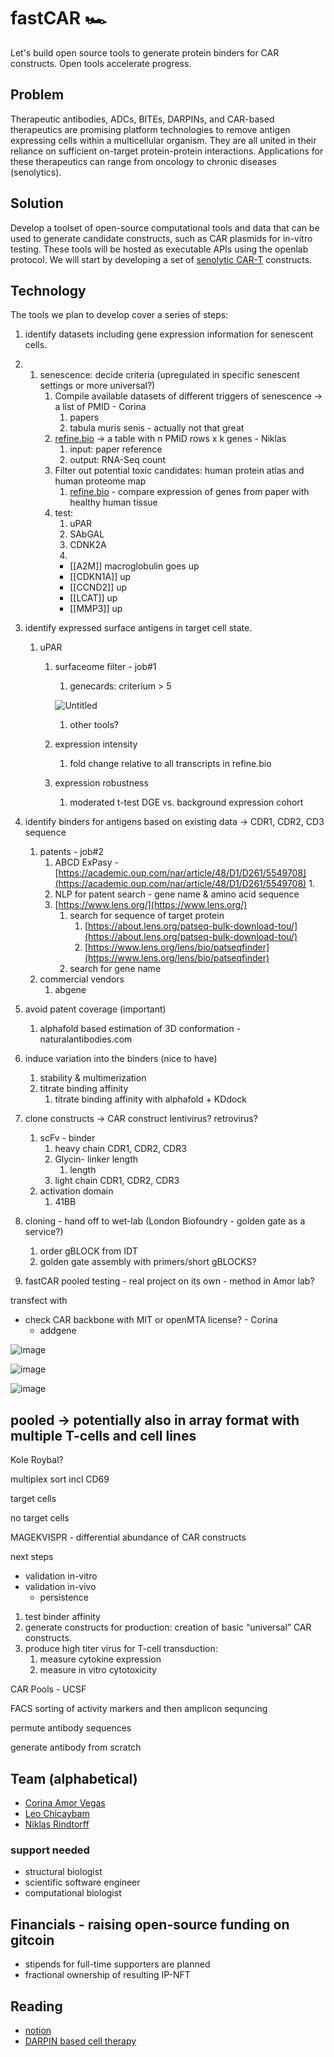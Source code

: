 # fastCAR 🏎️ 
Let's build open source tools to generate protein binders for CAR constructs. Open tools accelerate progress.

## Problem
Therapeutic antibodies, ADCs, BITEs, DARPINs, and CAR-based therapeutics are promising platform technologies to remove antigen expressing cells within a multicellular organism. They are all united in their reliance on sufficient on-target protein-protein interactions. Applications for these therapeutics can range from oncology to chronic diseases (senolytics). 

## Solution
Develop a toolset of open-source computational tools and data that can be used to generate candidate constructs, such as CAR plasmids for in-vitro testing. These tools will be hosted as executable APIs using the openlab protocol.
We will start by developing a set of [senolytic CAR-T](https://www.nature.com/articles/s41586-020-2403-9) constructs. 

## Technology
The tools we plan to develop cover a series of steps: 
1. identify datasets including gene expression information for senescent cells. 
2. 
    1. senescence: decide criteria (upregulated in specific senescent settings or more universal?)
        1. Compile available datasets of different triggers of senescence  → a list of PMID - Corina
            1. papers
            2. tabula muris senis - actually not that great
        2. [refine.bio](http://refine.bio) → a table with n PMID rows x k genes - Niklas
            1. input: paper reference
            2. output: RNA-Seq count
        3. Filter out potential toxic candidates: human protein atlas and human proteome map
            1. [refine.bio](http://refine.bio) - compare expression of genes from paper with healthy human tissue
        4. test: 
            1. uPAR
            2. SAbGAL
            3. CDNK2A
            4. 
            - [[A2M]] macroglobulin goes up
            - [[CDKN1A]] up
            - [[CCND2]] up
            - [[LCAT]] up
            - [[MMP3]] up
2. identify expressed surface antigens in target cell state.
    1. uPAR
        1. surfaceome filter - job#1
            1. genecards: criterium > 5
            
            ![Untitled](https://s3-us-west-2.amazonaws.com/secure.notion-static.com/4469558f-b9a3-4b08-80c5-b4f939f2f004/Untitled.png)
            
            1. other tools? 
        2. expression intensity
            1. fold change relative to all transcripts in refine.bio
        3. expression robustness
            1. moderated t-test DGE vs. background expression cohort
3. identify binders for antigens based on existing data → CDR1, CDR2, CD3 sequence
    1. patents - job#2
        1. ABCD ExPasy - [https://academic.oup.com/nar/article/48/D1/D261/5549708](https://academic.oup.com/nar/article/48/D1/D261/5549708)
            1. 
        2. NLP for patent search - gene name & amino acid sequence
        3. [https://www.lens.org/](https://www.lens.org/)
            1. search for sequence of target protein
                1. [https://about.lens.org/patseq-bulk-download-tou/](https://about.lens.org/patseq-bulk-download-tou/)
                2. [https://www.lens.org/lens/bio/patseqfinder](https://www.lens.org/lens/bio/patseqfinder)
            2. search for gene name
    2. commercial vendors
        1. abgene
4. avoid patent coverage (important)
    1. alphafold based estimation of 3D conformation - naturalantibodies.com
5. induce variation into the binders (nice to have)
    1. stability & multimerization
    2. titrate binding affinity
        1. titrate binding affinity with alphafold + KDdock
6. clone constructs → CAR construct lentivirus? retrovirus?
    1. scFv - binder
        1. heavy chain CDR1, CDR2, CDR3
        2. Glycin- linker length
            1. length
        3. light chain CDR1, CDR2, CDR3
    2. activation domain
        1. 41BB 
        
7. cloning - hand off to wet-lab (London Biofoundry - golden gate as a service?)
    1. order gBLOCK from IDT 
    2. golden gate assembly with primers/short gBLOCKS?
8. fastCAR pooled testing - real project on its own - method in Amor lab? 

transfect with

- check CAR backbone with MIT or openMTA license? - Corina
    - addgene
 
![image](https://user-images.githubusercontent.com/18559148/156846602-273640de-2bca-4df0-93fa-6e127efdc209.png)

![image](https://user-images.githubusercontent.com/18559148/156846528-ae6e7ff8-c8c9-497d-94d4-9997a88c150b.png)

![image](https://user-images.githubusercontent.com/18559148/156846749-fd110b42-ffa4-4de1-ab04-c97a208c17c5.png)



## pooled → potentially also in array format with multiple T-cells and cell lines

Kole Roybal? 

multiplex sort incl CD69

target cells 

no target cells

MAGEKVISPR - differential abundance of CAR constructs

next steps 

- validation in-vitro
- validation in-vivo
    - persistence

1. test binder affinity
2. generate constructs for production: creation of basic “universal” CAR constructs.
3. produce high titer virus for T-cell transduction:
    1. measure cytokine expression
    2. measure in vitro cytotoxicity

CAR Pools - UCSF

FACS sorting of activity markers and then amplicon sequncing

permute antibody sequences

generate antibody from scratch

## Team (alphabetical)
* [Corina Amor Vegas](https://twitter.com/corina_amor_MD)
* [Leo Chicaybam](https://twitter.com/leochicaybam)
* [Niklas Rindtorff](https://twitter.com/Niklas_TR)

### support needed
* structural biologist
* scientific software engineer
* computational biologist

## Financials - raising open-source funding on gitcoin
* stipends for full-time supporters are planned
* fractional ownership of resulting IP-NFT

## Reading
* [notion](https://www.notion.so/67a570bc9a97434f8126d06522709f9d) 
* [DARPIN based cell therapy](https://pubmed.ncbi.nlm.nih.gov/31548346/)
